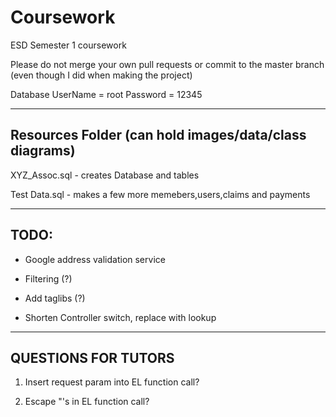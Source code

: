 # Coursework
ESD Semester 1 coursework

Please do not merge your own pull requests or commit to the master branch (even though I did when making the project)

Database UserName = root Password = 12345

----------------
Resources Folder (can hold images/data/class diagrams)
----------------
XYZ_Assoc.sql - creates Database and tables

Test Data.sql - makes a few more memebers,users,claims and payments

-----
TODO:
-----
- Google address validation service

- Filtering (?)

- Add taglibs (?)

- Shorten Controller switch, replace with lookup

--------------------
QUESTIONS FOR TUTORS
--------------------
1. Insert request param into EL function call?

2. Escape "'s in EL function call?